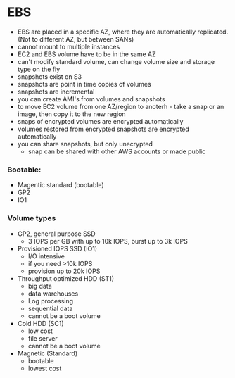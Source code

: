 # EBS

- EBS are placed in a specific AZ, where they are automatically replicated. (Not to different AZ, but between SANs)
- cannot mount to multiple instances
- EC2 and EBS volume have to be in the same AZ
- can't modify standard volume, can change volume size and storage type on the fly
- snapshots exist on S3
- snapshots are point in time copies of volumes
- snapshots are incremental
- you can create AMI's from volumes and snapshots
- to move EC2 volume from one AZ/region to anoterh - take a snap or an image, then copy it to the new region
- snaps of encrypted volumes are encrypted automatically
- volumes restored from encrypted snapshots are encrypted automatically
- you can share snapshots, but only unecrypted
    * snap can be shared with other AWS accounts or made public

### Bootable:
- Magentic standard (bootable)
- GP2
- IO1

### Volume types

- GP2, general purpose SSD
    * 3 IOPS per GB with up to 10k IOPS, burst up to 3k IOPS
- Provisioned IOPS SSD (IO1)
    * I/O intensive
    * if you need >10k IOPS
    * provision up to 20k IOPS
- Throughput optimized HDD (ST1)
    * big data
    * data warehouses
    * Log processing
    * sequential data
    * cannot be a boot volume
- Cold HDD (SC1)
    * low cost
    * file server
    * cannot be a boot volume
- Magnetic (Standard)
    * bootable
    * lowest cost

